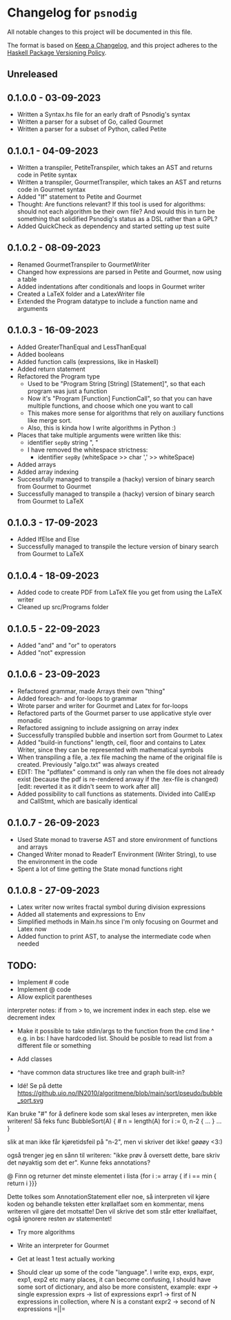# Changelog for `psnodig`

All notable changes to this project will be documented in this file.

The format is based on [Keep a Changelog](https://keepachangelog.com/en/1.0.0/),
and this project adheres to the
[Haskell Package Versioning Policy](https://pvp.haskell.org/).

## Unreleased

## 0.1.0.0 - 03-09-2023

- Written a Syntax.hs file for an early draft of Psnodig's syntax
- Written a parser for a subset of Go, called Gourmet
- Written a parser for a subset of Python, called Petite

## 0.1.0.1 - 04-09-2023

- Written a transpiler, PetiteTranspiler, which takes an AST and returns code in Petite syntax
- Written a transpiler, GourmetTranspiler, which takes an AST and returns code in Gourmet syntax
- Added "If" statement to Petite and Gourmet
- Thought: Are functions relevant? If this tool is used for algorithms: should not each algorithm be their own file? And would this in turn be something that solidified Psnodig's status as a DSL rather than a GPL?
- Added QuickCheck as dependency and started setting up test suite

## 0.1.0.2 - 08-09-2023

- Renamed GourmetTranspiler to GourmetWriter
- Changed how expressions are parsed in Petite and Gourmet, now using a table
- Added indentations after conditionals and loops in Gourmet writer
- Created a LaTeX folder and a LatexWriter file
- Extended the Program datatype to include a function name and arguments

## 0.1.0.3 - 16-09-2023

- Added GreaterThanEqual and LessThanEqual
- Added booleans
- Added function calls (expressions, like in Haskell)
- Added return statement
- Refactored the Program type
  - Used to be "Program String [String] [Statement]", so that each program was just a function
  - Now it's "Program [Function] FunctionCall", so that you can have multiple functions, and choose which one you want to call
  - This makes more sense for algorithms that rely on auxiliary functions like merge sort.
  - Also, this is kinda how I write algorithms in Python :)
- Places that take multiple arguments were written like this:
  - identifier `sepBy` string ", "
  - I have removed the whitespace strictness:
    - identifier `sepBy` (whiteSpace >> char ',' >> whiteSpace)
- Added arrays
- Added array indexing
- Successfully managed to transpile a (hacky) version of binary search from Gourmet to Gourmet
- Successfully managed to transpile a (hacky) version of binary search from Gourmet to LaTeX

## 0.1.0.3 - 17-09-2023

- Added IfElse and Else
- Successfully managed to transpile the lecture version of binary search from Gourmet to LaTeX

## 0.1.0.4 - 18-09-2023

- Added code to create PDF from LaTeX file you get from using the LaTeX writer
- Cleaned up src/Programs folder

## 0.1.0.5 - 22-09-2023

- Added "and" and "or" to operators
- Added "not" expression

## 0.1.0.6 - 23-09-2023

- Refactored grammar, made Arrays their own "thing"
- Added foreach- and for-loops to grammar
- Wrote parser and writer for Gourmet and Latex for for-loops
- Refactored parts of the Gourmet parser to use applicative style over monadic
- Refactored assigning to include assigning on array index
- Successfully transpiled bubble and insertion sort from Gourmet to Latex
- Added "build-in functions" length, ceil, floor and contains to Latex Writer, since they can be represented with mathematical symbols
- When transpiling a file, a .tex file maching the name of the original file is created. Previously "algo.txt" was always created
- EDIT: The "pdflatex" command is only ran when the file does not already exist (because the pdf is re-rendered anway if the .tex-file is changed) [edit: reverted it as it didn't seem to work after all]
- Added possibility to call functions as statements. Divided into CallExp and CallStmt, which are basically identical

## 0.1.0.7 - 26-09-2023

- Used State monad to traverse AST and store environment of functions and arrays
- Changed Writer monad to ReaderT Environment (Writer String), to use the environment in the code
- Spent a lot of time getting the State monad functions right

## 0.1.0.8 - 27-09-2023

- Latex writer now writes fractal symbol during division expressions
- Added all statements and expressions to Env
- Simplified methods in Main.hs since I'm only focusing on Gourmet and Latex now
- Added function to print AST, to analyse the intermediate code when needed

## TODO:

- Implement # code
- Implement @ code
- Allow explicit parentheses

interpreter notes:
if from > to, we increment index in each step.
else we decrement index

- Make it possible to take stdin/args to the function from the cmd line
  ^ e.g. in bs: I have hardcoded list. Should be posible to read list from a different file or something

- Add classes
- ^have common data structures like tree and graph built-in?

- Idé! Se på dette https://github.uio.no/IN2010/algoritmene/blob/main/sort/pseudo/bubble_sort.svg

Kan bruke "#" for å definere kode som skal leses av interpreten, men ikke writeren! Så feks
func BubbleSort(A) { # n = length(A)
for i := 0, n-2 { ... }
...
}

slik at man ikke får kjøretidsfeil på "n-2", men vi skriver det ikke! gøøøy <3:)

også trenger jeg en sånn til writeren: "ikke prøv å oversett dette, bare skriv det nøyaktig som det er". Kunne feks annotations?

@ Finn og returner det minste elementet i lista
{for i := array { if i == min { return i }}}

Dette tolkes som AnnotationStatement eller noe, så interpreten vil kjøre koden og behandle teksten etter krøllalfaet som en kommentar, mens writeren vil gjøre det motsatte! Den vil skrive det som står etter krøllalfaet, også ignorere resten av statementet!

- Try more algorithms

- Write an interpreter for Gourmet

- Get at least 1 test actually working

- Should clear up some of the code "language". I write exp, exps, expr, exp1, exp2 etc many places, it can become confusing, I should have some sort of dictionary, and also be more consistent, example:
  expr -> single expression
  exprs -> list of expressions
  expr1 -> first of N expressions in collection, where N is a constant
  expr2 -> second of N expressions =||=
